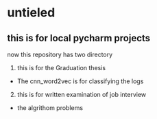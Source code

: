 # untieled
## this is for local pycharm projects
now this repository has two directory
1. this is for the Graduation thesis
- The cnn_word2vec is for classifying the logs
2. this is for written examination of job interview
- the algrithom problems
